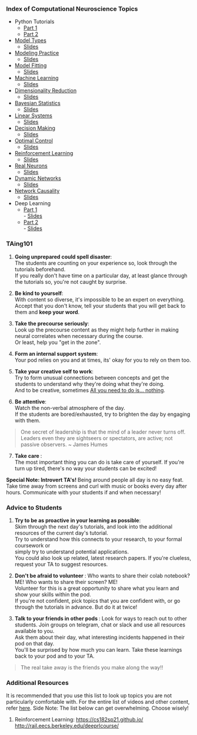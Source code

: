 

### Index of Computational Neuroscience Topics
- Python Tutorials
   - [Part 1](https://github.com/GaganaB/NMA/tree/master/W0D1)
   - [Part 2](https://github.com/GaganaB/NMA/tree/master/W0D2)
- [Model Types](https://github.com/GaganaB/NMA/tree/master/W1D1)
   - [Slides](https://github.com/GaganaB/NMA/blob/master/W1D1/Modeling%20Help%20Slides%20-%20W1D1(1).pdf)
- [Modeling Practice](https://github.com/GaganaB/NMA/tree/master/W1D2)
   - [Slides](https://github.com/GaganaB/NMA/blob/master/W1D2/Modeling%20Help%20Slides%20-%20W1D2(1).pdf)
- [Model Fitting](https://github.com/GaganaB/NMA/tree/master/W1D3)
   - [Slides](https://github.com/GaganaB/NMA/blob/master/W1D3/Model%20Fitting%20Slides%20-%20W1D3.pdf)
- [Machine Learning](https://github.com/GaganaB/NMA/tree/master/W1D4)
   - [Slides](https://github.com/GaganaB/NMA/blob/master/W1D4/Machine%20Learning%20Slides%20-%20W1D4.pdf)
- [Dimensionality Reduction](https://github.com/GaganaB/NMA/tree/master/W1D5)
   - [Slides](https://github.com/GaganaB/NMA/blob/master/W1D5/Week1%2C%20Day5(1).pdf)
- [Bayesian Statistics](https://github.com/GaganaB/NMA/tree/master/W2D1)
   - [Slides](https://github.com/GaganaB/NMA/blob/master/W2D1/Week2%2C%20Day1(1).pdf)
- [Linear Systems](https://github.com/GaganaB/NMA/tree/master/W2D2)
   - [Slides](https://github.com/GaganaB/NMA/blob/master/W2D2/W2D2(1).pdf)
- [Decision Making](https://github.com/GaganaB/NMA/tree/master/W2D3)
   - [Slides](https://github.com/GaganaB/NMA/blob/master/W2D3/W2D3(1).pdf)
- [Optimal Control](https://github.com/GaganaB/NMA/tree/master/W2D4)
   - [Slides](https://github.com/GaganaB/NMA/blob/master/W2D4/w2d4.pdf)
- [Reinforcement Learning](https://github.com/GaganaB/NMA/tree/master/W2D5)
   - [Slides](https://github.com/GaganaB/NMA/blob/master/W2D5/W2D5.pdf)
- [Real Neurons](https://github.com/GaganaB/NMA/tree/master/W3D1)
   - [Slides](https://github.com/GaganaB/NMA/blob/master/W3D1/Week3%2C%20Day1.pdf)
- [Dynamic Networks](https://github.com/GaganaB/NMA/tree/master/W3D2)
   - [Slides](https://github.com/GaganaB/NMA/blob/master/W3D2/W3D2.pdf)
- [Network Causality](https://github.com/GaganaB/NMA/tree/master/W3D3)
   - [Slides](https://github.com/GaganaB/NMA/blob/master/W3D3/w3d3.pdf)
- Deep Learning
   - [Part 1](https://github.com/GaganaB/NMA/tree/master/W3D4)  
             - [Slides](https://github.com/GaganaB/NMA/blob/master/W3D4/w3d4(1).pdf)
   - [Part 2](https://github.com/GaganaB/NMA/tree/master/W3D5)  
             - [Slides](https://github.com/GaganaB/NMA/blob/master/W3D5/w3d5.pdf)

### TAing101
1. <b>Going unprepared could spell disaster</b>:  
The students are counting on your experience so, look through the tutorials beforehand.  
If you really don't have time on a particular day, at least glance through the tutorials so, you're not caught by surprise.

2. <b>Be kind to yourself</b>:  
With content so diverse, it's impossible to be an expert on everything.  
Accept that you don't know, tell your students that you will get back to them and <b>keep your word</b>.

3. <b>Take the precourse seriously</b>:  
Look up the precourse content as they might help further in making neural correlates when necessary during the course.  
Or least, help you "get in the zone".

4. <b>Form an internal support system</b>:  
Your pod relies on you and at times, its' okay for you to rely on them too. 

5. <b>Take your creative self to work</b>:  
Try to form unusual connections between concepts and get the students to understand why they're doing what they're doing.  
And to be creative, sometimes [All you need to do is… nothing](http://www.brigidschulte.com/books/overhelmed/).

6. <b>Be attentive</b>:   
Watch the non-verbal atmosphere of the day.  
If the students are bored/exhausted, try to brighten the day by engaging with them.
> One secret of leadership is that the mind of a leader never turns off. Leaders even they are 
> sightseers or spectators, are active; not passive observers.
~ James Humes

7. <b> Take care </b>:  
The most important thing you can do is take care of yourself. If you're turn up tired, there's no way your students can be excited! 

<b> Special Note: Introvert TA's! </b> Being around people all day is no easy feat. Take time away from screens and curl with music or books every day 
after hours. Communicate with your students if and when necessary! 

### Advice to Students
1. <b> Try to be as proactive in your learning as possible</b>:  
Skim through the next day's tutorials, and look into the additional resources of the current day's tutorial.   
Try to understand how this connects to your research, to your formal coursework or  
simply try to understand potential applications.   
You could also look up related, latest research papers. If you're clueless, request your TA to suggest resources.

2. <b> Don't be afraid to volunteer </b>:
Who wants to share their colab notebook? ME! Who wants to share their screen? ME!  
Volunteer for this is a great opportunity to share what you learn and show your skills within the pod.   
If you're not confident, pick topics that you are confident with, or go through the tutorials in advance. But do it at twice!

3. <b> Talk to your friends in other pods </b>:
Look for ways to reach out to other students. Join groups on telegram, chat or slack and use all resources available to you.  
Ask them about their day, what interesting incidents happened in their pod on that day.  
You'll be surprised by how much you can learn. Take these learnings back to your pod and to your TA.
> The real take away is the friends you make along the way!!


### Additional Resources 
It is recommended that you use this list to look up topics you are not particularly comfortable with. 
For the entire list of videos and other content, refer [here](https://academy.neuromatch.io/nma2020/course-materials).
Side Note: The list below can get overwhelming. Choose wisely!

1. Reinforcement Learning:
https://cs182sp21.github.io/
http://rail.eecs.berkeley.edu/deeprlcourse/
